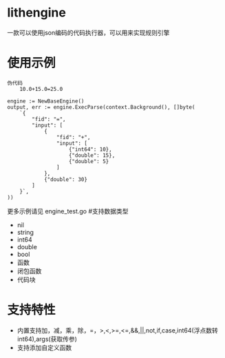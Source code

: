# lithengine
一款可以使用json编码的代码执行器，可以用来实现规则引擎

# 使用示例
```
伪代码
    10.0+15.0=25.0
```
```
engine := NewBaseEngine()
output, err := engine.ExecParse(context.Background(), []byte(
    `{
        "fid": "=",
        "input": [
            {
                "fid": "+",
                "input": [
                    {"int64": 10},
                    {"double": 15},
                    {"double": 5}
                ]
            },
            {"double": 30}
        ]
    }`,
))
```
更多示例请见 engine_test.go 
#支持数据类型
+ nil
+ string
+ int64
+ double
+ bool
+ 函数
+ 闭包函数
+ 代码块
# 支持特性
+ 内置支持加，减，乘，除，=，>,<,>=,<=,&&,||,not,if,case,int64(浮点数转int64),args(获取传参)
+ 支持添加自定义函数
